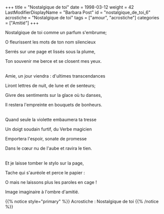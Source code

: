 +++
title = "Nostalgique de toi"
date = 1998-03-12
weight = 42
LastModifierDisplayName = "Barbara Post"
id = "nostalgique_de_toi_6"
acrostiche = "Nostalgique de toi"
tags = ["amour", "acrostiche"]
categories = ["Amitié"]
+++

Nostalgique de toi comme un parfum s'embrume;

O fleurissent les mots de ton nom silencieux

Serrés sur une page et lissés sous la plume,

Ton souvenir me berce et se closent mes yeux.

 \
Amie, un jour viendra : d'ultimes transcendances

Liront lettres de nuit, de lune et de senteurs;

Givre des sentiments sur la glace où tu danses,

Il restera l'empreinte en bouquets de bonheurs.

 \
Quand seule la violette embaumera ta tresse

Un doigt soudain furtif, du Verbe magicien

Emportera l'espoir, sonate de promesse

Dans le cœur nu de l'aube et ravira le tien.

 \
Et je laisse tomber le stylo sur la page,

Tache qui s'auréole et perce le papier :

O mais ne laissons plus les paroles en cage !

Image imaginaire à l'ombre d'amitié.

{{% notice style="primary" %}}
Acrostiche : Nostalgique de toi
{{% /notice %}}
